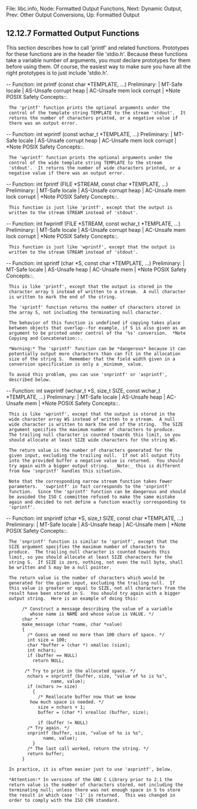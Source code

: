 File: libc.info,  Node: Formatted Output Functions,  Next: Dynamic Output,  Prev: Other Output Conversions,  Up: Formatted Output

12.12.7 Formatted Output Functions
----------------------------------

This section describes how to call 'printf' and related functions.
Prototypes for these functions are in the header file 'stdio.h'.
Because these functions take a variable number of arguments, you _must_
declare prototypes for them before using them.  Of course, the easiest
way to make sure you have all the right prototypes is to just include
'stdio.h'.

 -- Function: int printf (const char *TEMPLATE, ...)
     Preliminary: | MT-Safe locale | AS-Unsafe corrupt heap | AC-Unsafe
     mem lock corrupt | *Note POSIX Safety Concepts::.

     The 'printf' function prints the optional arguments under the
     control of the template string TEMPLATE to the stream 'stdout'.  It
     returns the number of characters printed, or a negative value if
     there was an output error.

 -- Function: int wprintf (const wchar_t *TEMPLATE, ...)
     Preliminary: | MT-Safe locale | AS-Unsafe corrupt heap | AC-Unsafe
     mem lock corrupt | *Note POSIX Safety Concepts::.

     The 'wprintf' function prints the optional arguments under the
     control of the wide template string TEMPLATE to the stream
     'stdout'.  It returns the number of wide characters printed, or a
     negative value if there was an output error.

 -- Function: int fprintf (FILE *STREAM, const char *TEMPLATE, ...)
     Preliminary: | MT-Safe locale | AS-Unsafe corrupt heap | AC-Unsafe
     mem lock corrupt | *Note POSIX Safety Concepts::.

     This function is just like 'printf', except that the output is
     written to the stream STREAM instead of 'stdout'.

 -- Function: int fwprintf (FILE *STREAM, const wchar_t *TEMPLATE, ...)
     Preliminary: | MT-Safe locale | AS-Unsafe corrupt heap | AC-Unsafe
     mem lock corrupt | *Note POSIX Safety Concepts::.

     This function is just like 'wprintf', except that the output is
     written to the stream STREAM instead of 'stdout'.

 -- Function: int sprintf (char *S, const char *TEMPLATE, ...)
     Preliminary: | MT-Safe locale | AS-Unsafe heap | AC-Unsafe mem |
     *Note POSIX Safety Concepts::.

     This is like 'printf', except that the output is stored in the
     character array S instead of written to a stream.  A null character
     is written to mark the end of the string.

     The 'sprintf' function returns the number of characters stored in
     the array S, not including the terminating null character.

     The behavior of this function is undefined if copying takes place
     between objects that overlap--for example, if S is also given as an
     argument to be printed under control of the '%s' conversion.  *Note
     Copying and Concatenation::.

     *Warning:* The 'sprintf' function can be *dangerous* because it can
     potentially output more characters than can fit in the allocation
     size of the string S.  Remember that the field width given in a
     conversion specification is only a _minimum_ value.

     To avoid this problem, you can use 'snprintf' or 'asprintf',
     described below.

 -- Function: int swprintf (wchar_t *S, size_t SIZE, const wchar_t
          *TEMPLATE, ...)
     Preliminary: | MT-Safe locale | AS-Unsafe heap | AC-Unsafe mem |
     *Note POSIX Safety Concepts::.

     This is like 'wprintf', except that the output is stored in the
     wide character array WS instead of written to a stream.  A null
     wide character is written to mark the end of the string.  The SIZE
     argument specifies the maximum number of characters to produce.
     The trailing null character is counted towards this limit, so you
     should allocate at least SIZE wide characters for the string WS.

     The return value is the number of characters generated for the
     given input, excluding the trailing null.  If not all output fits
     into the provided buffer a negative value is returned.  You should
     try again with a bigger output string.  _Note:_ this is different
     from how 'snprintf' handles this situation.

     Note that the corresponding narrow stream function takes fewer
     parameters.  'swprintf' in fact corresponds to the 'snprintf'
     function.  Since the 'sprintf' function can be dangerous and should
     be avoided the ISO C committee refused to make the same mistake
     again and decided to not define a function exactly corresponding to
     'sprintf'.

 -- Function: int snprintf (char *S, size_t SIZE, const char *TEMPLATE,
          ...)
     Preliminary: | MT-Safe locale | AS-Unsafe heap | AC-Unsafe mem |
     *Note POSIX Safety Concepts::.

     The 'snprintf' function is similar to 'sprintf', except that the
     SIZE argument specifies the maximum number of characters to
     produce.  The trailing null character is counted towards this
     limit, so you should allocate at least SIZE characters for the
     string S.  If SIZE is zero, nothing, not even the null byte, shall
     be written and S may be a null pointer.

     The return value is the number of characters which would be
     generated for the given input, excluding the trailing null.  If
     this value is greater or equal to SIZE, not all characters from the
     result have been stored in S.  You should try again with a bigger
     output string.  Here is an example of doing this:

          /* Construct a message describing the value of a variable
             whose name is NAME and whose value is VALUE. */
          char *
          make_message (char *name, char *value)
          {
            /* Guess we need no more than 100 chars of space. */
            int size = 100;
            char *buffer = (char *) xmalloc (size);
            int nchars;
            if (buffer == NULL)
              return NULL;

           /* Try to print in the allocated space. */
            nchars = snprintf (buffer, size, "value of %s is %s",
          		     name, value);
            if (nchars >= size)
              {
                /* Reallocate buffer now that we know
          	 how much space is needed. */
                size = nchars + 1;
                buffer = (char *) xrealloc (buffer, size);

                if (buffer != NULL)
          	/* Try again. */
          	snprintf (buffer, size, "value of %s is %s",
          		  name, value);
              }
            /* The last call worked, return the string. */
            return buffer;
          }

     In practice, it is often easier just to use 'asprintf', below.

     *Attention:* In versions of the GNU C Library prior to 2.1 the
     return value is the number of characters stored, not including the
     terminating null; unless there was not enough space in S to store
     the result in which case '-1' is returned.  This was changed in
     order to comply with the ISO C99 standard.

